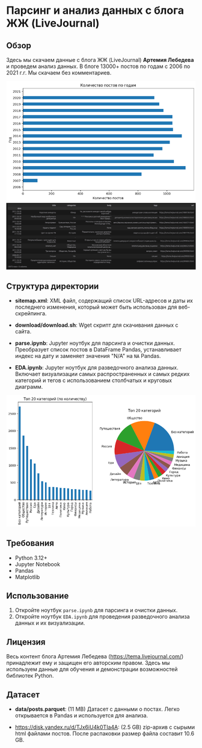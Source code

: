# Парсинг и анализ данных с блога ЖЖ (LiveJournal)

## Обзор

Здесь мы скачаем данные с блога ЖЖ (LiveJournal) **Артемия Лебедева** и проведем анализ данных. В блоге 13000+ постов по годам с 2006 по 2021 г.г. Мы скачаем без комментариев.

![years.png](./imgs/years.png) 
![df.png](./imgs/df.png) 

## Структура директории

- **sitemap.xml**: XML файл, содержащий список URL-адресов и даты их последнего изменения, который может быть использован для веб-скрейпинга.

- **download/download.sh**: Wget скрипт для скачивания данных с сайта.

- **parse.ipynb**: Jupyter ноутбук для парсинга и очистки данных. Преобразует список постов в DataFrame Pandas, устанавливает индекс на дату и заменяет значения "N/A" на `NA` Pandas.

- **EDA.ipynb**: Jupyter ноутбук для разведочного анализа данных. Включает визуализации самых распространенных и самых редких категорий и тегов с использованием столбчатых и круговых диаграмм.

![cats.png](./imgs/cats.png) 

## Требования

- Python 3.12+
- Jupyter Notebook
- Pandas
- Matplotlib

## Использование

1. Откройте ноутбук `parse.ipynb` для парсинга и очистки данных.
2. Откройте ноутбук `EDA.ipynb` для проведения разведочного анализа данных и их визуализации.

## Лицензия

Весь контент блога Артемия Лебедева (https://tema.livejournal.com/) принадлежит ему и защищен его авторским правом. Здесь мы используем данные для обучения и демонстрации возможностей библиотек Python.

## Датасет

- **data/posts.parquet**: (11 MB) Датасет с данными о постах. Легко открывается в Pandas и используется для анализа.

- https://disk.yandex.ru/d/TJx6iU4k0TIa4A: (2.5 GB) zip-архив с сырыми html файлами постов. После распаковки размер файла составит 10.6 GB.


